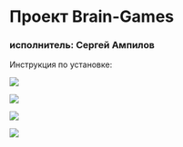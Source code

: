 <h1>Проект Brain-Games</h1>
<h3>исполнитель: Сергей Ампилов</h3>

<p>Инструкция по установке:</p>
<a href="https://asciinema.org/a/229932" target="_blank"><img src="https://asciinema.org/a/229932.svg" /></a>


<a href="https://codeclimate.com/github/SergeiAmpilov/project-lvl1-s450/maintainability"><img src="https://api.codeclimate.com/v1/badges/788f5de782a3d1a731ff/maintainability" /></a>

<a href="https://codeclimate.com/github/SergeiAmpilov/project-lvl1-s450/test_coverage"><img src="https://api.codeclimate.com/v1/badges/788f5de782a3d1a731ff/test_coverage" /></a>



<a href="https://travis-ci.org/SergeiAmpilov/project-lvl1-s450"><img src="https://travis-ci.org/SergeiAmpilov/project-lvl1-s450.svg?branch=master" /></a>
